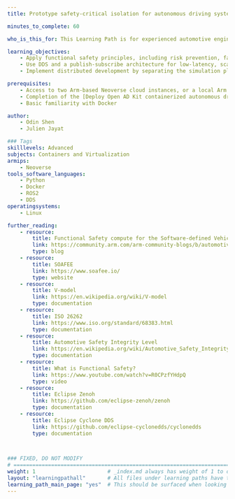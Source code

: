 ```yaml
---
title: Prototype safety-critical isolation for autonomous driving systems on Neoverse

minutes_to_complete: 60

who_is_this_for: This Learning Path is for experienced automotive engineers developing safety-critical systems. You'll learn how to accelerate ISO 26262-compliant development workflows using Arm-based cloud compute, containerized simulation, and DDS-based communication.

learning_objectives: 
    - Apply functional safety principles, including risk prevention, fault detection, and ASIL compliance, to build robust, certifiable automotive systems
    - Use DDS and a publish-subscribe architecture for low-latency, scalable, and fault-tolerant communication in autonomous driving systems
    - Implement distributed development by separating the simulation platform into independent,     safety-isolated components

prerequisites:
    - Access to two Arm-based Neoverse cloud instances, or a local Arm Neoverse Linux system with at least 16 CPUs and 32 GB of RAM
    - Completion of the [Deploy Open AD Kit containerized autonomous driving simulation on Arm Neoverse](/learning-paths/automotive/openadkit1_container/) Learning Path
    - Basic familiarity with Docker

author: 
    - Odin Shen
    - Julien Jayat

### Tags
skilllevels: Advanced
subjects: Containers and Virtualization
armips:
    - Neoverse
tools_software_languages:
    - Python
    - Docker
    - ROS2
    - DDS
operatingsystems:
    - Linux

further_reading:
    - resource:
        title: Functional Safety compute for the Software-defined Vehicle
        link: https://community.arm.com/arm-community-blogs/b/automotive-blog/posts/functional-safety-compute
        type: blog
    - resource:
        title: SOAFEE
        link: https://www.soafee.io/
        type: website
    - resource:
        title: V-model
        link: https://en.wikipedia.org/wiki/V-model
        type: documentation
    - resource:
        title: ISO 26262
        link: https://www.iso.org/standard/68383.html
        type: documentation
    - resource:
        title: Automotive Safety Integrity Level
        link: https://en.wikipedia.org/wiki/Automotive_Safety_Integrity_Level
        type: documentation
    - resource:
        title: What is Functional Safety?
        link: https://www.youtube.com/watch?v=R0CPzfYHdpQ
        type: video
    - resource:
        title: Eclipse Zenoh
        link: https://github.com/eclipse-zenoh/zenoh
        type: documentation
    - resource:
        title: Eclipse Cyclone DDS 
        link: https://github.com/eclipse-cyclonedds/cyclonedds
        type: documentation
    


### FIXED, DO NOT MODIFY
# ================================================================================
weight: 1                       # _index.md always has weight of 1 to order correctly
layout: "learningpathall"       # All files under learning paths have this same wrapper
learning_path_main_page: "yes"  # This should be surfaced when looking for related content. Only set for _index.md of learning path content.
---
```

